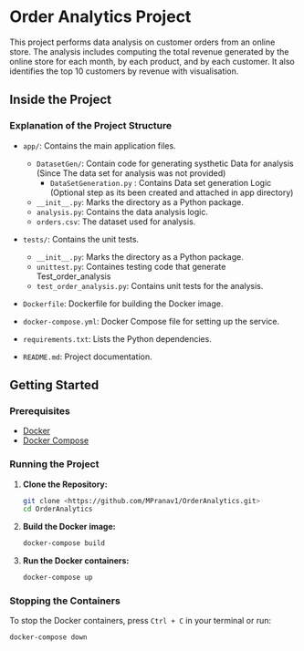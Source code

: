 # Order Analytics Project

This project performs data analysis on customer orders from an online store. The analysis includes computing the total revenue generated by the online store for each month, by each product, and by each customer. It also identifies the top 10 customers by revenue with visualisation.

## Inside the Project
### Explanation of the Project Structure

- `app/`: Contains the main application files.
  - `DatasetGen/`: Contain code for generating systhetic Data for analysis (Since The data set for analysis was not provided)
      - `DataSetGeneration.py` : Contains Data set generation Logic (Optional step as its been created and attached in app directory) 
  - `__init__.py`: Marks the directory as a Python package. 
  - `analysis.py`: Contains the data analysis logic.
  - `orders.csv`: The dataset used for analysis.
  
- `tests/`: Contains the unit tests.
  - `__init__.py`: Marks the directory as a Python package.
  - `unittest.py`: Containes testing code that generate Test_order_analysis
  - `test_order_analysis.py`: Contains unit tests for the analysis.

- `Dockerfile`: Dockerfile for building the Docker image.
- `docker-compose.yml`: Docker Compose file for setting up the service.
- `requirements.txt`: Lists the Python dependencies.
- `README.md`: Project documentation. 

## Getting Started

### Prerequisites

- [Docker](https://www.docker.com/)
- [Docker Compose](https://docs.docker.com/compose/)

### Running the Project

1. **Clone the Repository:**

    ```sh
    git clone <https://github.com/MPranav1/OrderAnalytics.git>
    cd OrderAnalytics
    ```

2. **Build the Docker image:**

    ```sh
    docker-compose build
    ```

3. **Run the Docker containers:**

    ```sh
    docker-compose up
    ```

### Stopping the Containers

To stop the Docker containers, press `Ctrl + C` in your terminal or run:

```sh
docker-compose down
```




